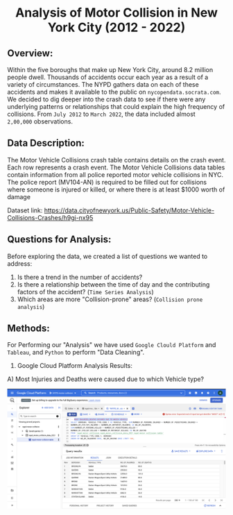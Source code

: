 # <p align = 'center'>Analysis of Motor Collision in New York City (2012 - 2022)</p>

## Overview:
Within the five boroughs that make up New York City, around 8.2 million people dwell. Thousands of accidents occur each year as a result of a variety of circumstances. The NYPD gathers data on each of these accidents and makes it available to the public on `nycopendata.socrata.com`. We decided to dig deeper into the crash data to see if there were any underlying patterns or relationships that could explain the high frequency of collisions. From `July 2012` to `March 2022`, the data included almost `2,00,000` observations.

## Data Description:
The Motor Vehicle Collisions crash table contains details on the crash event. Each row represents a crash event. The Motor Vehicle Collisions data tables contain information from all police reported motor vehicle collisions in NYC. The police report (MV104-AN) is required to be filled out for collisions where someone is injured or killed, or where there is at least $1000 worth of damage

Dataset link: https://data.cityofnewyork.us/Public-Safety/Motor-Vehicle-Collisions-Crashes/h9gi-nx95

## Questions for Analysis:
Before exploring the data, we created a list of questions we wanted to address:

1. Is there a trend in the number of accidents?
2. Is there a relationship between the time of day and the contributing factors of the accident? (`Time Series Analysis`)
3. Which areas are more "Collision-prone" areas? (`Collision prone analysis`)

## Methods:
For Performing our "Analysis" we have used `Google Clould Platform` and `Tableau`, and `Python` to perform "Data Cleaning".

1. Google Cloud Platform Analysis Results:

A) Most Injuries and Deaths were caused due to which Vehicle type?

![text](https://github.com/adiag321/NYPD-Motor-Collision-Analysis/blob/ba30e0711a7b01b9d15cf14126d3c17e95719a36/Query_Images/4_Vehicle_Causing_Most_Injuries_Deaths.png)


